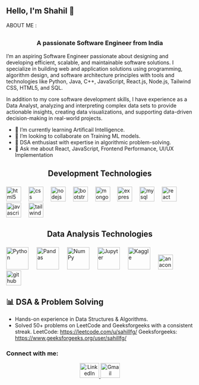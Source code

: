 ## Hello, I'm Shahil 👋


ABOUT ME :
##
<h3 align="center">A passionate Software Engineer from India</h3>

I’m an aspiring Software Engineer passionate about designing and developing efficient, scalable, and maintainable software solutions. I specialize in building web and application solutions using programming, algorithm design, and software architecture principles with tools and technologies like Python, Java, C++, JavaScript, React.js, Node.js, Tailwind CSS, HTML5, and SQL.

In addition to my core software development skills, I have experience as a Data Analyst, analyzing and interpreting complex data sets to provide actionable insights, creating data visualizations, and supporting data-driven decision-making in real-world projects.

- 🌱 I’m currently learning Artificail Intelligence.
- 👯 I’m looking to collaborate on Training ML models.
- 🧠 DSA enthusiast with expertise in algorithmic problem-solving. 
- 💬 Ask me about React, JavaScript, Frontend Performance, UI/UX Implementation



##
<h2 align="center">Development Technologies</h2>

###
<div align="left">
  <img src="https://cdn.jsdelivr.net/gh/devicons/devicon/icons/html5/html5-original.svg" height="40" alt="html5 logo"  />
  <img width="12" />
  <img src="https://cdn.jsdelivr.net/gh/devicons/devicon/icons/css3/css3-original.svg" height="40" alt="css logo"  />
  <img width="12" />
  <img src="https://cdn.jsdelivr.net/gh/devicons/devicon/icons/nodejs/nodejs-original.svg" height="40" alt="nodejs logo"  />
  <img width="12" />
  <img src="https://cdn.jsdelivr.net/gh/devicons/devicon/icons/bootstrap/bootstrap-original.svg" height="40" alt="bootstrap logo"  />
  <img width="12" />
  <img src="https://cdn.jsdelivr.net/gh/devicons/devicon/icons/mongodb/mongodb-original.svg" height="40" alt="mongodb logo"  />
  <img width="12" />
  <img src="https://cdn.jsdelivr.net/gh/devicons/devicon/icons/express/express-original.svg" height="40" alt="express logo"  />
  <img width="12" />
  <img src="https://cdn.jsdelivr.net/gh/devicons/devicon/icons/mysql/mysql-original.svg" height="40" alt="mysql logo"  />
  <img width="12" />
  <img src="https://cdn.jsdelivr.net/gh/devicons/devicon/icons/react/react-original.svg" height="40" alt="react logo"  />
  <img width="12" />
  <img src="https://cdn.jsdelivr.net/gh/devicons/devicon/icons/javascript/javascript-original.svg" height="40" alt="javascript logo"  />
  <img width="12" />
  <img src="https://cdn.jsdelivr.net/gh/devicons/devicon/icons/tailwindcss/tailwindcss-original-wordmark.svg" height="40" alt="tailwindcss logo"  />
</div>

###


##
<h2 align="center">Data Analysis Technologies</h2>

###



<div align="left">
  <img src="https://cdn.jsdelivr.net/gh/devicons/devicon/icons/python/python-original.svg" height="60" alt="Python" />
  <img width="14" />
  
  <img src="https://cdn.jsdelivr.net/gh/devicons/devicon/icons/pandas/pandas-original.svg" height="60" alt="Pandas" />
  <img width="14" />
  
  <img src="https://cdn.jsdelivr.net/gh/devicons/devicon/icons/numpy/numpy-original.svg" height="60" alt="NumPy" />
  <img width="14" />
  
  <img src="https://cdn.jsdelivr.net/gh/devicons/devicon/icons/jupyter/jupyter-original.svg" height="60" alt="Jupyter" />
  <img width="14" />
  
  <img src="https://cdn.jsdelivr.net/gh/devicons/devicon/icons/kaggle/kaggle-original.svg" height="60" alt="Kaggle" />
  <img width="14" />

  <img src="https://cdn.jsdelivr.net/gh/devicons/devicon/icons/anaconda/anaconda-original.svg" height="40" alt="anaconda logo"  />
  <img width="12" />
  <img src="https://cdn.jsdelivr.net/gh/devicons/devicon/icons/github/github-original.svg" height="40" alt="github logo"  />
  
</div>

###

## 📊 DSA & Problem Solving
- Hands-on experience in Data Structures & Algorithms.
- Solved 50+ problems on LeetCode and Geeksforgeeks with a consistent streak.
LeetCode: https://leetcode.com/u/sahillfg/
Geeksforgeeks: https://www.geeksforgeeks.org/user/sahillfg/



<h3 align="left">Connect with me:</h3>
<p align="left">
</p>

<div align="center">
  <a href="https://www.linkedin.com/in/sahil928/" target="_blank">
    <img src="https://raw.githubusercontent.com/maurodesouza/profile-readme-generator/master/src/assets/icons/social/linkedin/default.svg" width="52" height="40" alt="LinkedIn" />
  </a>
  <a href="https://mail.google.com/mail/u/0/?fs=1&to=shahil91287@gmail.com&tf=cm">
    <img src="https://raw.githubusercontent.com/maurodesouza/profile-readme-generator/master/src/assets/icons/social/gmail/default.svg" width="52" height="40" alt="Gmail" />
  </a>
</div>


